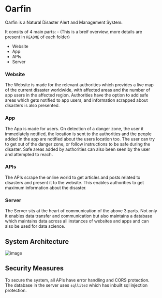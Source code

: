 # Oarfin

Oarfin is a Natural Disaster Alert and Management System.

It consits of 4 main parts: - (This is a breif overview, more details are present in `README` of each folder)
- Website
- App
- APIs
- Server

### Website
The Website is made for the relevant authorities which provides a live map of the current disaster worldwide, with affected areas and the number of app users in the affected region. Authorities have the option to add safe areas which gets notified to app users, and information scrapped about disasters is also presented.

### App
The App is made for users. On detection of a danger zone, the user it immediately notified, the location is sent to the authorities and the people added in the app are notified about the users location too. The user can try to get out of the danger zone, or follow instructions to be safe during the disaster. Safe areas added by authorities can also been seen by the user and attempted to reach.

### APIs
The APIs scrape the online world to get articles and posts related to disasters and present it to the website. This enables authorities to get maximum information about the disaster.

### Server
The Server sits at the heart of communication of the above 3 parts. Not only it enables data transfer and communication but also maintains a database which maintains data across all instances of websites and apps and can also be used for data science.

## System Architecture
![image](https://github.com/user-attachments/assets/2b34fafa-4698-43d8-b821-28fb717e3626)

## Security Measures
To secure the system, all APIs have error handling and CORS protection. The database in the server uses `sqllite3` which has inbuilt sql injection protection.
